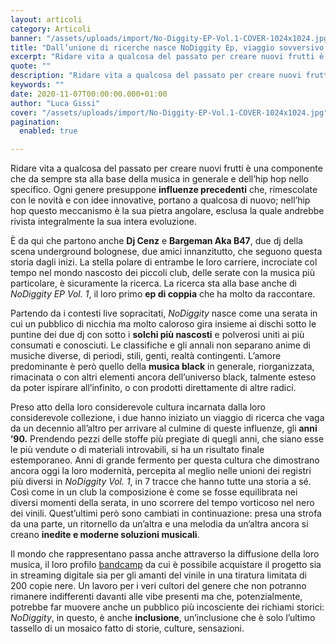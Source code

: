 ```yaml
---
layout: articoli
category: Articoli
banner: "/assets/uploads/import/No-Diggity-EP-Vol.1-COVER-1024x1024.jpg"
title: "Dall’unione di ricerche nasce NoDiggity Ep, viaggio sovversivo negli anni ’90"
excerpt: "Ridare vita a qualcosa del passato per creare nuovi frutti è una componente che da sempre sta alla base della musica in generale e dell’hip hop nello specifico. Ogni genere presuppone influenze precedenti che, rimescolate con le novità e con idee innovative, portano a qualcosa di nuovo; nell’hip hop questo meccanismo è la sua pietra [&hellip"
quote: ""
description: "Ridare vita a qualcosa del passato per creare nuovi frutti è una componente che da sempre sta alla base della musica in generale e dell’hip hop nello specifico. Ogni genere presuppone influenze precedenti che, rimescolate con le novità e con idee innovative, portano a qualcosa di nuovo; nell’hip hop questo meccanismo è la sua pietra [&hellip"
keywords: ""
date: 2020-11-07T00:00:00.000+01:00
author: "Luca Gissi"
cover: "/assets/uploads/import/No-Diggity-EP-Vol.1-COVER-1024x1024.jpg"
pagination:
  enabled: true

---
```


Ridare vita a qualcosa del passato per creare nuovi frutti è una componente che da sempre sta alla base della musica in generale e dell’hip hop nello specifico. Ogni genere presuppone **influenze precedenti** che, rimescolate con le novità e con idee innovative, portano a qualcosa di nuovo; nell’hip hop questo meccanismo è la sua pietra angolare, esclusa la quale andrebbe rivista integralmente la sua intera evoluzione.

È da qui che partono anche **Dj Cenz** e **Bargeman Aka B47**, due dj della scena underground bolognese, due amici innanzitutto, che seguono questa storia dagli inizi. La stella polare di entrambe le loro carriere, incrociate col tempo nel mondo nascosto dei piccoli club, delle serate con la musica più particolare, è sicuramente la ricerca. La ricerca sta alla base anche di _NoDiggity EP Vol. 1_, il loro primo **ep di coppia** che ha molto da raccontare.

Partendo da i contesti live sopracitati, _NoDiggity_ nasce come una serata in cui un pubblico di nicchia ma molto caloroso gira insieme ai dischi sotto le puntine dei due dj con sotto i **solchi più nascosti** e polverosi uniti ai più consumati e conosciuti. Le classifiche e gli annali non separano anime di musiche diverse, di periodi, stili, genti, realtà contingenti. L’amore predominante è però quello della **musica black** in generale, riorganizzata, rimacinata o con altri elementi ancora dell’universo black, talmente esteso da poter ispirare all’infinito, o con prodotti direttamente di altre radici.

Preso atto della loro considerevole cultura incarnata dalla loro considerevole collezione, i due hanno iniziato un viaggio di ricerca che vaga da un decennio all’altro per arrivare al culmine di queste influenze, gli **anni ’90.** Prendendo pezzi delle stoffe più pregiate di quegli anni, che siano esse le più vendute o di materiali introvabili, si ha un risultato finale estemporaneo. Anni di grande fermento per questa cultura che dimostrano ancora oggi la loro modernità, percepita al meglio nelle unioni dei registri più diversi in _NoDiggity Vol. 1_, in 7 tracce che hanno tutte una storia a sé. Così come in un club la composizione è come se fosse equilibrata nei diversi momenti della serata, in uno scorrere del tempo vorticoso nel nero dei vinili. Quest’ultimi però sono cambiati in continuazione: presa una strofa da una parte, un ritornello da un’altra e una melodia da un’altra ancora si creano **inedite e moderne soluzioni musicali**.

Il mondo che rappresentano passa anche attraverso la diffusione della loro musica, il loro profilo [bandcamp](https://bargeman.bandcamp.com/album/no-diggity-ep-vol-1) da cui è possibile acquistare il progetto sia in streaming digitale sia per gli amanti del vinile in una tiratura limitata di 200 copie nere. Un lavoro per i veri cultori del genere che non potranno rimanere indifferenti davanti alle vibe presenti ma che, potenzialmente, potrebbe far muovere anche un pubblico più incosciente dei richiami storici: _NoDiggity_, in questo, è anche **inclusione**, un’inclusione che è solo l’ultimo tassello di un mosaico fatto di storie, culture, sensazioni.